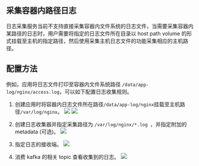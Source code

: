 ## 采集容器内路径日志

日志采集服务当前不支持直接采集容器内文件系统的日志文件，当需要采集容器内某路径的日志时，用户需要将指定的日志文件所在目录以 host path volume 的形式挂载至主机的指定路径，然后使用采集主机日志文件的功能采集相应的主机路径。

## 配置方法

例如，应用将日志文件打印至容器内文件系统路径 `/data/app-log/nginx/access.log`，可以如下配置日志收集规则。

1. 创建应用时将容器内日志文件所在路径`/data/app-log/nginx`挂载至主机路径`/var/log/nginx`。
![][1]
![][2]

2. 创建日志收集器并指定采集路径为 `/var/log/nginx/*.log `，并指定附加的 metadata (可选)。
![][3]

3. 指定日志的接收端。
![][4]

4. 消费 kafka 的相关 topic 查看收集到的日志。
![][5]

[1]:http://imgcache.tce.fsphere.cn/image/mc.qcloudimg.com/static/img/f260d93e0c77c2021543a0353b171d7e/image.jpeg
[2]:http://imgcache.tce.fsphere.cn/image/mc.qcloudimg.com/static/img/6a7219a31ac56be11b21fbcc23f6ef88/image.jpeg
[3]:http://imgcache.tce.fsphere.cn/image/mc.qcloudimg.com/static/img/8b5594d5bd36c4ee28f769fe1bc86301/4VA%7D2PX0SYKF%60B2P%7ENTICQG.png
[4]:http://imgcache.tce.fsphere.cn/image/mc.qcloudimg.com/static/img/0fe6bed71772b09231771e320a789e9d/image.jpeg
[5]:http://imgcache.tce.fsphere.cn/image/mc.qcloudimg.com/static/img/32f72a65f46f33d67a93d1a9a3f3e3d1/hostlogwithmetadata.jpeg




